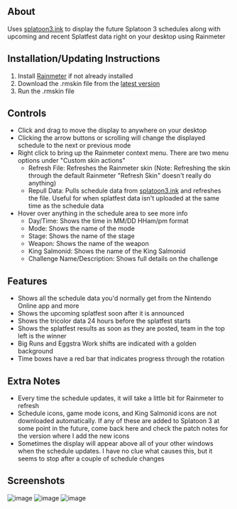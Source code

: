 ## About
Uses [splatoon3.ink](https://splatoon3.ink/) to display the future Splatoon 3 schedules along with upcoming and recent Splatfest data right on your desktop using Rainmeter

## Installation/Updating Instructions
1. Install [Rainmeter](https://www.rainmeter.net/) if not already installed
2. Download the .rmskin file from the [latest version](https://github.com/LightspeedLazer/Splatoon-3-Rotation-Display/releases/latest)
3. Run the .rmskin file

## Controls
* Click and drag to move the display to anywhere on your desktop
* Clicking the arrow buttons or scrolling will change the displayed schedule to the next or previous mode
* Right click to bring up the Rainmeter context menu. There are two menu options under "Custom skin actions"
  * Refresh File: Refreshes the Rainmeter skin (Note: Refreshing the skin through the default Rainmeter "Refresh Skin" doesn't really do anything)
  * Repull Data: Pulls schedule data from [splatoon3.ink](https://splatoon3.ink/) and refreshes the file. Useful for when splatfest data isn't uploaded at the same time as the schedule data
* Hover over anything in the schedule area to see more info
  * Day/Time: Shows the time in MM/DD HHam/pm format
  * Mode: Shows the name of the mode
  * Stage: Shows the name of the stage
  * Weapon: Shows the name of the weapon
  * King Salmonid: Shows the name of the King Salmonid
  * Challenge Name/Description: Shows full details on the challenge

## Features
* Shows all the schedule data you'd normally get from the Nintendo Online app and more
* Shows the upcoming splatfest soon after it is announced
* Shows the tricolor data 24 hours before the splatfest starts
* Shows the splatfest results as soon as they are posted, team in the top left is the winner
* Big Runs and Eggstra Work shifts are indicated with a golden background
* Time boxes have a red bar that indicates progress through the rotation

## Extra Notes
* Every time the schedule updates, it will take a little bit for Rainmeter to refresh
* Schedule icons, game mode icons, and King Salmonid icons are not downloaded automatically. If any of these are added to Splatoon 3 at some point in the future, come back here and check the patch notes for the version where I add the new icons
* Sometimes the display will appear above all of your other windows when the schedule updates. I have no clue what causes this, but it seems to stop after a couple of schedule changes

## Screenshots

![image](https://github.com/LightspeedLazer/Splatoon-3-Rotation-Display/assets/45500440/c9e2dfc8-e93c-40f3-8b4f-b7fa0b91ee79)
![image](https://github.com/LightspeedLazer/Splatoon-3-Rotation-Display/assets/45500440/ed141830-ff6b-4404-9eec-0a1b027cbb05)
![image](https://github.com/LightspeedLazer/Splatoon-3-Rotation-Display/assets/45500440/173b183f-2cc9-431b-b003-85e668c8ad33)
